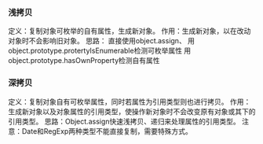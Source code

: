 ### 浅拷贝
定义：复制对象可枚举的自有属性，生成新对象。
作用：生成新对象，以在改动对象时不会影响旧对象。
思路：
直接使用object.assign、
用object.prototype.protertyIsEnumerable检测可枚举属性
用object.prototype.hasOwnProperty检测自有属性

### 深拷贝
定义：复制对象自有可枚举属性，同时若属性为引用类型则也进行拷贝。
作用：生成新对象以及对象属性的引用类型，使操作新对象时不会改变原有对象或其下的引用类型。
思路：Object.assign快速浅拷贝、递归来处理属性的引用类型。
注意：Date和RegExp两种类型不能直接复制，需要特殊方式。